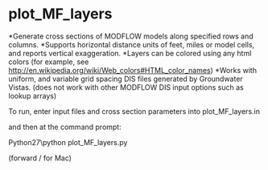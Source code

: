 plot_MF_layers
==============

*Generate cross sections of MODFLOW models along specified rows and columns. 
*Supports horizontal distance units of feet, miles or model cells, and reports vertical exaggeration.
*Layers can be colored using any html colors (for example, see http://en.wikipedia.org/wiki/Web_colors#HTML_color_names)
*Works with uniform, and variable grid spacing DIS files generated by Groundwater Vistas. 
  (does not work with other MODFLOW DIS input options such as lookup arrays)

To run, enter input files and cross section parameters into plot_MF_layers.in

and then at the command prompt:

Python27\python plot_MF_layers.py

(forward / for Mac)
